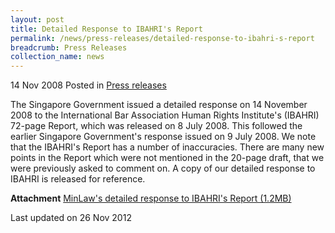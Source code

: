```yaml
---
layout: post
title: Detailed Response to IBAHRI's Report
permalink: /news/press-releases/detailed-response-to-ibahri-s-report
breadcrumb: Press Releases
collection_name: news
---
```



14 Nov 2008 Posted in [Press releases](/news/press-releases)

The Singapore Government issued a detailed response on 14 November 2008 to the International Bar Association Human Rights Institute's (IBAHRI) 72-page Report, which was released on 8 July 2008. This followed the earlier Singapore Government's response issued on 9 July 2008. We note that the IBAHRI's Report has a number of inaccuracies. There are many new points in the Report which were not mentioned in the 20-page draft, that we were previously asked to comment on. A copy of our detailed response to IBAHRI is released for reference.

**Attachment**
[MinLaw's detailed response to IBAHRI's Report (1.2MB)](/files/news/press-releases/2008/11/linkclick502f.pdf) 


<p class="right-side-updated">Last updated on 26 Nov 2012</p>
